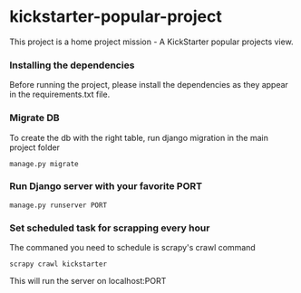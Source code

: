 # kickstarter-popular-project

This project is a home project mission - A KickStarter popular projects view.


### Installing the dependencies

Before running the project, please install the dependencies as they appear in the requirements.txt file.

### Migrate DB

To create the db with the right table, run django migration in the main project folder

```
manage.py migrate
```

### Run Django server with your favorite PORT

```
manage.py runserver PORT
```

### Set scheduled task for scrapping every hour

The commaned you need to schedule is scrapy's crawl command

```
scrapy crawl kickstarter
```

This will run the server on localhost:PORT

